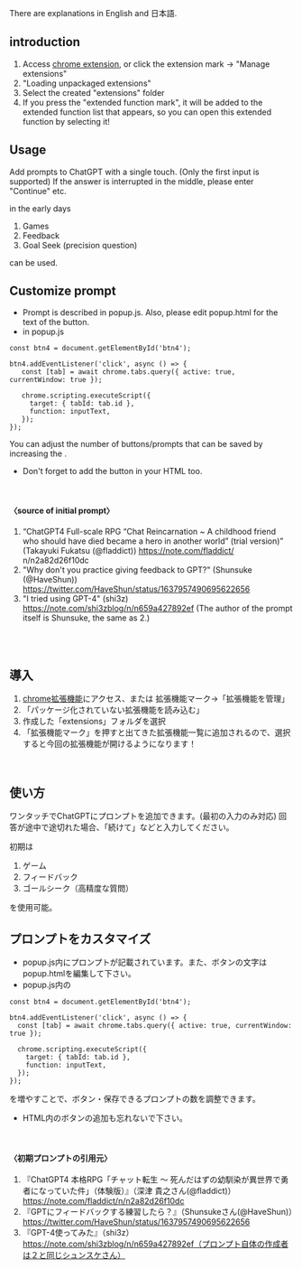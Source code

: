 There are explanations in English and 日本語.

## introduction
1. Access [chrome extension](chrome://extensions/), or click the extension mark → "Manage extensions"
2. "Loading unpackaged extensions"
3. Select the created "extensions" folder
4. If you press the "extended function mark", it will be added to the extended function list that appears, so you can open this extended function by selecting it!

## Usage
Add prompts to ChatGPT with a single touch. (Only the first input is supported)
If the answer is interrupted in the middle, please enter "Continue" etc.

in the early days
1. Games
2. Feedback
3. Goal Seek (precision question)

can be used.
<br>

## Customize prompt
- Prompt is described in popup.js. Also, please edit popup.html for the text of the button.
- in popup.js
```
const btn4 = document.getElementById('btn4');

btn4.addEventListener('click', async () => {
   const [tab] = await chrome.tabs.query({ active: true, currentWindow: true });

   chrome.scripting.executeScript({
     target: { tabId: tab.id },
     function: inputText,
   });
});
```
You can adjust the number of buttons/prompts that can be saved by increasing the .
- Don't forget to add the button in your HTML too.  
<br>

#### 〈source of initial prompt〉
1. “ChatGPT4 Full-scale RPG “Chat Reincarnation ~ A childhood friend who should have died became a hero in another world” (trial version)” (Takayuki Fukatsu (@fladdict)) https://note.com/fladdict/ n/n2a82d26f10dc
2. "Why don't you practice giving feedback to GPT?" (Shunsuke (@HaveShun)) https://twitter.com/HaveShun/status/1637957490695622656
3. "I tried using GPT-4" (shi3z) https://note.com/shi3zblog/n/n659a427892ef (The author of the prompt itself is Shunsuke, the same as 2.)  
<br>
<br>

## 導入
1. [chrome拡張機能](chrome://extensions/)にアクセス、または 拡張機能マーク→「拡張機能を管理」
2. 「パッケージ化されていない拡張機能を読み込む」
3. 作成した「extensions」フォルダを選択
4. 「拡張機能マーク」を押すと出てきた拡張機能一覧に追加されるので、選択すると今回の拡張機能が開けるようになります！
<br>

## 使い方
ワンタッチでChatGPTにプロンプトを追加できます。(最初の入力のみ対応)
回答が途中で途切れた場合、「続けて」などと入力してください。

初期は
1. ゲーム
2. フィードバック
3. ゴールシーク（高精度な質問）

を使用可能。
<br>

## プロンプトをカスタマイズ
- popup.js内にプロンプトが記載されています。また、ボタンの文字はpopup.htmlを編集して下さい。
- popup.js内の
```
const btn4 = document.getElementById('btn4');

btn4.addEventListener('click', async () => {
  const [tab] = await chrome.tabs.query({ active: true, currentWindow: true });

  chrome.scripting.executeScript({
    target: { tabId: tab.id },
    function: inputText,
  });
});
```
を増やすことで、ボタン・保存できるプロンプトの数を調整できます。
- HTML内のボタンの追加も忘れないで下さい。
<br>

#### 〈初期プロンプトの引用元〉
1. 『ChatGPT4 本格RPG「チャット転生 〜 死んだはずの幼馴染が異世界で勇者になっていた件」（体験版）』（深津 貴之さん(@fladdict)）https://note.com/fladdict/n/n2a82d26f10dc
2. 『GPTにフィードバックする練習したら？』（Shunsukeさん(@HaveShun)）https://twitter.com/HaveShun/status/1637957490695622656
3. 『GPT-4使ってみた』（shi3z）https://note.com/shi3zblog/n/n659a427892ef（プロンプト自体の作成者は２と同じシュンスケさん）